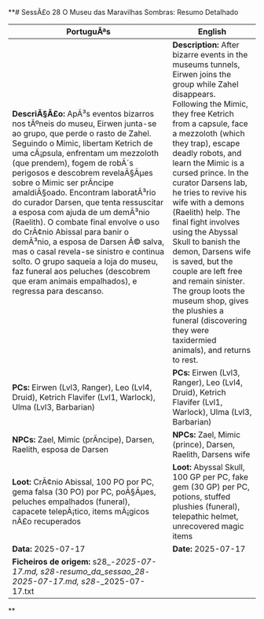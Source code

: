 ﻿**# SessÃ£o 28  O Museu das Maravilhas Sombras: Resumo Detalhado

| PortuguÃªs | English |
|-----------|---------|
| **DescriÃ§Ã£o:** ApÃ³s eventos bizarros nos tÃºneis do museu, Eirwen junta-se ao grupo, que perde o rasto de Zahel. Seguindo o Mimic, libertam Ketrich de uma cÃ¡psula, enfrentam um mezzoloth (que prendem), fogem de robÃ´s perigosos e descobrem revelaÃ§Ãµes sobre o Mimic ser prÃ­ncipe amaldiÃ§oado. Encontram laboratÃ³rio do curador Darsen, que tenta ressuscitar a esposa com ajuda de um demÃ³nio (Raelith). O combate final envolve o uso do CrÃ¢nio Abissal para banir o demÃ³nio, a esposa de Darsen Ã© salva, mas o casal revela-se sinistro e continua solto. O grupo saqueia a loja do museu, faz funeral aos peluches (descobrem que eram animais empalhados), e regressa para descanso. | **Description:** After bizarre events in the museums tunnels, Eirwen joins the group while Zahel disappears. Following the Mimic, they free Ketrich from a capsule, face a mezzoloth (which they trap), escape deadly robots, and learn the Mimic is a cursed prince. In the curator Darsens lab, he tries to revive his wife with a demons (Raelith) help. The final fight involves using the Abyssal Skull to banish the demon, Darsens wife is saved, but the couple are left free and remain sinister. The group loots the museum shop, gives the plushies a funeral (discovering they were taxidermied animals), and returns to rest. |
| **PCs:** Eirwen (Lvl3, Ranger), Leo (Lvl4, Druid), Ketrich Flavifer (Lvl1, Warlock), Ulma (Lvl3, Barbarian) | **PCs:** Eirwen (Lvl3, Ranger), Leo (Lvl4, Druid), Ketrich Flavifer (Lvl1, Warlock), Ulma (Lvl3, Barbarian) |
| **NPCs:** Zael, Mimic (prÃ­ncipe), Darsen, Raelith, esposa de Darsen | **NPCs:** Zael, Mimic (prince), Darsen, Raelith, Darsens wife |
| **Loot:** CrÃ¢nio Abissal, 100 PO por PC, gema falsa (30 PO) por PC, poÃ§Ãµes, peluches empalhados (funeral), capacete telepÃ¡tico, items mÃ¡gicos nÃ£o recuperados | **Loot:** Abyssal Skull, 100 GP per PC, fake gem (30 GP) per PC, potions, stuffed plushies (funeral), telepathic helmet, unrecovered magic items |
| **Data:** 2025-07-17 | **Date:** 2025-07-17 |
| **Ficheiros de origem:** s28_-_2025-07-17.md, s28_-_resumo_da_sessao_28_-_2025-07-17.md, s28_-_2025-07-17.txt |
**
























